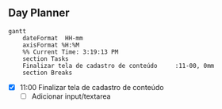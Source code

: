 ## Day Planner
```mermaid
gantt
    dateFormat  HH-mm
    axisFormat %H:%M
    %% Current Time: 3:19:13 PM
    section Tasks
    Finalizar tela de cadastro de conteúdo     :11-00, 0mm
    section Breaks

```

- [x] 11:00 Finalizar tela de cadastro de conteúdo
	- [ ] Adicionar input/textarea